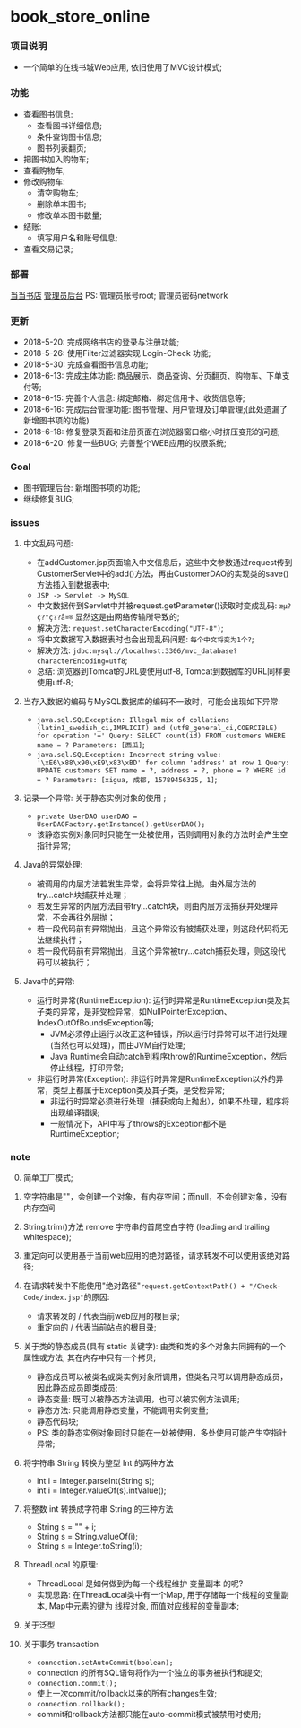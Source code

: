 # book_store_online


### 项目说明
 - 一个简单的在线书城Web应用, 依旧使用了MVC设计模式;
 
 
### 功能
 - 查看图书信息: 
   - 查看图书详细信息;
   - 条件查询图书信息;
   - 图书列表翻页;
 - 把图书加入购物车;
 - 查看购物车;
 - 修改购物车:
   - 清空购物车;
   - 删除单本图书;
   - 修改单本图书数量;
 - 结账:
   - 填写用户名和账号信息;
 - 查看交易记录;


### 部署

[当当书店](http://47.106.11.169:8080/BookStore/index.jsp)
[管理员后台](http://47.106.11.169:8080/BookStore/manage/login.jsp)
 PS: 管理员账号root; 管理员密码network
 
### 更新

 - 2018-5-20: 完成网络书店的登录与注册功能;
 - 2018-5-26: 使用Filter过滤器实现 Login-Check 功能;
 - 2018-5-30: 完成查看图书信息功能;
 - 2018-6-13: 完成主体功能: 商品展示、商品查询、分页翻页、购物车、下单支付等;
 - 2018-6-15: 完善个人信息: 绑定邮箱、绑定信用卡、收货信息等;
 - 2018-6-16: 完成后台管理功能: 图书管理、用户管理及订单管理;(此处遗漏了新增图书项的功能)
 - 2018-6-18: 修复登录页面和注册页面在浏览器窗口缩小时挤压变形的问题;
 - 2018-6-20: 修复一些BUG; 完善整个WEB应用的权限系统;
 
### Goal

 - 图书管理后台: 新增图书项的功能;
 - 继续修复BUG;

### issues

 1. 中文乱码问题: 
    - 在addCustomer.jsp页面输入中文信息后，这些中文参数通过request传到CustomerServlet中的add()方法，再由CustomerDAO的实现类的save()方法插入到数据表中;
    - `JSP -> Servlet -> MySQL`
    - 中文数据传到Servlet中并被request.getParameter()读取时变成乱码: `æµ?ç?°ç??å¤®` 显然这是由网络传输所导致的;
    - 解决方法: `request.setCharacterEncoding("UTF-8")`;
    - 将中文数据写入数据表时也会出现乱码问题: `每个中文将变为1个?`;
    - 解决方法: `jdbc:mysql://localhost:3306/mvc_database?characterEncoding=utf8`;
    - 总结: 浏览器到Tomcat的URL要使用utf-8, Tomcat到数据库的URL同样要使用utf-8;
 
 2. 当存入数据的编码与MySQL数据库的编码不一致时，可能会出现如下异常:
    - `java.sql.SQLException: Illegal mix of collations (latin1_swedish_ci,IMPLICIT) and (utf8_general_ci,COERCIBLE) for operation '=' Query: SELECT count(id) FROM customers WHERE name = ? Parameters: [西瓜]`;
    - `java.sql.SQLException: Incorrect string value: '\xE6\x88\x90\xE9\x83\xBD' for column 'address' at row 1 Query: UPDATE customers SET name = ?, address = ?, phone = ? WHERE id = ? Parameters: [xigua, 成都, 15789456325, 1]`;
   
 3. 记录一个异常: 关于静态实例对象的使用 ;
    - `private UserDAO userDAO = UserDAOFactory.getInstance().getUserDAO();`
    -  该静态实例对象同时只能在一处被使用，否则调用对象的方法时会产生空指针异常;
   
 4. Java的异常处理:
    - 被调用的内层方法若发生异常，会将异常往上抛，由外层方法的try...catch块捕获并处理；
    - 若发生异常的内层方法自带try...catch块，则由内层方法捕获并处理异常，不会再往外层抛；
    - 若一段代码前有异常抛出，且这个异常没有被捕获处理，则这段代码将无法继续执行；
    - 若一段代码前有异常抛出，且这个异常被try...catch捕获处理，则这段代码可以被执行；
   
 5. Java中的异常: 
    - 运行时异常(RuntimeException): 运行时异常是RuntimeException类及其子类的异常，是非受检异常，如NullPointerException、IndexOutOfBoundsException等;
      - JVM必须停止运行以改正这种错误，所以运行时异常可以不进行处理(当然也可以处理)，而由JVM自行处理;
      - Java Runtime会自动catch到程序throw的RuntimeException，然后停止线程，打印异常;
    - 非运行时异常(Exception): 非运行时异常是RuntimeException以外的异常，类型上都属于Exception类及其子类，是受检异常;
      - 非运行时异常必须进行处理（捕获或向上抛出），如果不处理，程序将出现编译错误;
      - 一般情况下，API中写了throws的Exception都不是RuntimeException;  
   
### note

 0. 简单工厂模式;
 
 1. 空字符串是""，会创建一个对象，有内存空间；而null，不会创建对象，没有内存空间
 
 2. String.trim()方法 remove 字符串的首尾空白字符 (leading and trailing whitespace);
 
 3. 重定向可以使用基于当前web应用的绝对路径，请求转发不可以使用该绝对路径;
 
 4. 在请求转发中不能使用"绝对路径"`request.getContextPath() + "/Check-Code/index.jsp"`的原因: 
    - 请求转发的  / 代表当前web应用的根目录;
    - 重定向的 / 代表当前站点的根目录;
    
 5. 关于类的静态成员(具有 static 关键字): 由类和类的多个对象共同拥有的一个属性或方法, 其在内存中只有一个拷贝;
    - 静态成员可以被类名或类实例对象所调用，但类名只可以调用静态成员，因此静态成员即类成员;
    - 静态变量: 既可以被静态方法调用，也可以被实例方法调用;
    - 静态方法: 只能调用静态变量，不能调用实例变量;
    - 静态代码块;
    - PS: 类的静态实例对象同时只能在一处被使用，多处使用可能产生空指针异常;
     
 6. 将字符串 String 转换为整型 Int 的两种方法
    - int i = Integer.parseInt(String s);
    - int i = Integer.valueOf(s).intValue();
    
 7. 将整数 int 转换成字符串 String 的三种方法
    - String s = "" + i;
	- String s = String.valueOf(i);
	- String s = Integer.toString(i);
	
 8. ThreadLocal 的原理:
 	- ThreadLocal 是如何做到为每一个线程维护 变量副本 的呢?
 	- 实现思路: 在ThreadLocal类中有一个Map, 用于存储每一个线程的变量副本, Map中元素的键为  线程对象, 而值对应线程的变量副本;

 9. 关于泛型 <T> 
 
 10. 关于事务 transaction
     - `connection.setAutoCommit(boolean);`
     - connection 的所有SQL语句将作为一个独立的事务被执行和提交;
     - `connection.commit();`
     - 使上一次commit/rollback以来的所有changes生效;
     - `connection.rollback();`
     - commit和rollback方法都只能在auto-commit模式被禁用时使用;
	
